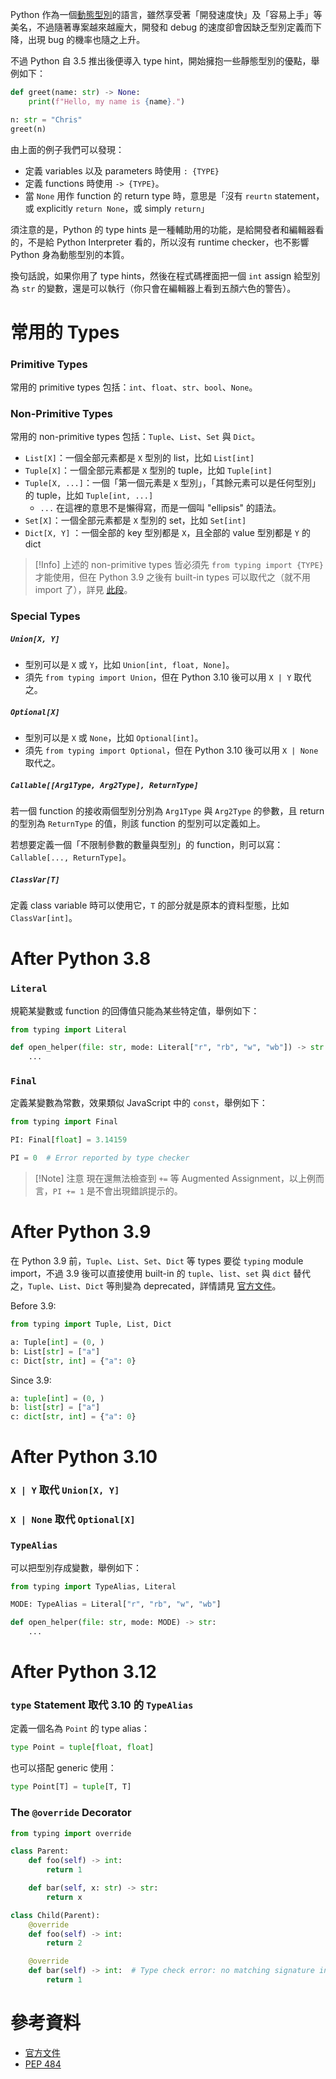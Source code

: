 Python 作為一個[動態型別](</Programming Language/程式語言的分類.md#動態型別>)的語言，雖然享受著「開發速度快」及「容易上手」等美名，不過隨著專案越來越龐大，開發和 debug 的速度卻會因缺乏型別定義而下降，出現 bug 的機率也隨之上升。

不過 Python 自 3.5 推出後便導入 type hint，開始擁抱一些靜態型別的優點，舉例如下：

```Python
def greet(name: str) -> None:
    print(f"Hello, my name is {name}.")

n: str = "Chris"
greet(n)
```

由上面的例子我們可以發現：

- 定義 variables 以及 parameters 時使用 `: {TYPE}`
- 定義 functions 時使用 `-> {TYPE}`。
- 當 `None` 用作 function 的 return type 時，意思是「沒有 `reurtn` statement，或 explicitly `return None`，或 simply `return`」

須注意的是，Python 的 type hints 是一種輔助用的功能，是給開發者和編輯器看的，不是給 Python Interpreter 看的，所以沒有 runtime checker，也不影響 Python 身為動態型別的本質。

換句話說，如果你用了 type hints，然後在程式碼裡面把一個 `int` assign 給型別為 `str` 的變數，還是可以執行（你只會在編輯器上看到五顏六色的警告）。

# 常用的 Types

### Primitive Types

常用的 primitive types 包括：`int`、`float`、`str`、`bool`、`None`。

### Non-Primitive Types

常用的 non-primitive types 包括：`Tuple`、`List`、`Set` 與 `Dict`。

- `List[X]`：一個全部元素都是 `X` 型別的 list，比如 `List[int]`
- `Tuple[X]`：一個全部元素都是 `X` 型別的 tuple，比如 `Tuple[int]`
- `Tuple[X, ...]`：一個「第一個元素是 `X` 型別」，「其餘元素可以是任何型別」的 tuple，比如 `Tuple[int, ...]`
    - `...` 在這裡的意思不是懶得寫，而是一個叫 "ellipsis" 的語法。
- `Set[X]`：一個全部元素都是 `X` 型別的 set，比如 `Set[int]`
- `Dict[X, Y]` ：一個全部的 key 型別都是 `X`，且全部的 value 型別都是 `Y` 的 dict

>[!Info]
>上述的 non-primitive types 皆必須先 `from typing import {TYPE}` 才能使用，但在 Python 3.9 之後有 built-in types 可以取代之（就不用 import 了），詳見 [此段](</./Programming Language/Python/Type Hints.md#After Python 3.9>)。

### Special Types

##### `Union[X, Y]`

- 型別可以是 `X` 或 `Y`，比如 `Union[int, float, None]`。
- 須先 `from typing import Union`，但在 Python 3.10 後可以用 `X | Y` 取代之。

##### `Optional[X]`

- 型別可以是 `X` 或 `None`，比如 `Optional[int]`。
- 須先 `from typing import Optional`，但在 Python 3.10 後可以用 `X | None` 取代之。

##### `Callable[[Arg1Type, Arg2Type], ReturnType]`

若一個 function 的接收兩個型別分別為 `Arg1Type` 與 `Arg2Type` 的參數，且 return 的型別為 `ReturnType` 的值，則該 function 的型別可以定義如上。

若想要定義一個「不限制參數的數量與型別」的 function，則可以寫：`Callable[..., ReturnType]`。

##### `ClassVar[T]`

定義 class variable 時可以使用它，`T` 的部分就是原本的資料型態，比如 `ClassVar[int]`。

# After Python 3.8

### `Literal`

規範某變數或 function 的回傳值只能為某些特定值，舉例如下：

```Python
from typing import Literal

def open_helper(file: str, mode: Literal["r", "rb", "w", "wb"]) -> str:
    ...
```

### `Final`

定義某變數為常數，效果類似 JavaScript 中的 `const`，舉例如下：

```Python
from typing import Final

PI: Final[float] = 3.14159

PI = 0  # Error reported by type checker
```

>[!Note] 注意
>現在還無法檢查到 `+=` 等 Augmented Assignment，以上例而言，`PI += 1` 是不會出現錯誤提示的。

# After Python 3.9

在 Python 3.9 前，`Tuple`、`List`、`Set`、`Dict` 等 types 要從 `typing` module import，不過 3.9 後可以直接使用 built-in 的 `tuple`、`list`、`set` 與 `dict` 替代之，`Tuple`、`List`、`Dict` 等則變為 deprecated，詳情請見 [官方文件](https://docs.python.org/3/library/typing.html#corresponding-to-built-in-types)。

Before 3.9:

```Python
from typing import Tuple, List, Dict

a: Tuple[int] = (0, )
b: List[str] = ["a"]
c: Dict[str, int] = {"a": 0}
```

Since 3.9:

```Python
a: tuple[int] = (0, )
b: list[str] = ["a"]
c: dict[str, int] = {"a": 0}
```

# After Python 3.10

### `X | Y` 取代 `Union[X, Y]`

### `X | None` 取代 `Optional[X]`

### `TypeAlias`

可以把型別存成變數，舉例如下：

```Python
from typing import TypeAlias, Literal

MODE: TypeAlias = Literal["r", "rb", "w", "wb"]

def open_helper(file: str, mode: MODE) -> str:
    ...
```

# After Python 3.12

### `type` Statement 取代 3.10 的 `TypeAlias`

定義一個名為 `Point` 的 type alias：

```Python
type Point = tuple[float, float]
```

也可以搭配 generic 使用：

```Python
type Point[T] = tuple[T, T]
```

### The `@override` Decorator

```Python
from typing import override

class Parent:
    def foo(self) -> int:
        return 1

    def bar(self, x: str) -> str:
        return x

class Child(Parent):
    @override
    def foo(self) -> int:
        return 2

    @override
    def bar(self) -> int:  # Type check error: no matching signature in ancestor
        return 1
```

# 參考資料

- [官方文件](https://docs.python.org/3/library/typing.html)
- [PEP 484](https://peps.python.org/pep-0484/)
